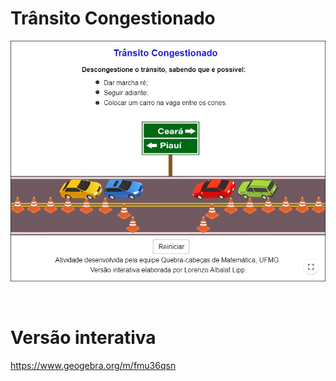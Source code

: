 # Trânsito Congestionado

![](preview.png)

<br>

# Versão interativa

https://www.geogebra.org/m/fmu36qsn